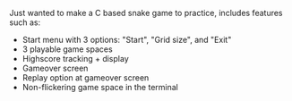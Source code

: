 Just wanted to make a C based snake game to practice, includes features such as:

- Start menu with 3 options: "Start", "Grid size", and "Exit"
- 3 playable game spaces
- Highscore tracking + display
- Gameover screen
- Replay option at gameover screen
- Non-flickering game space in the terminal
